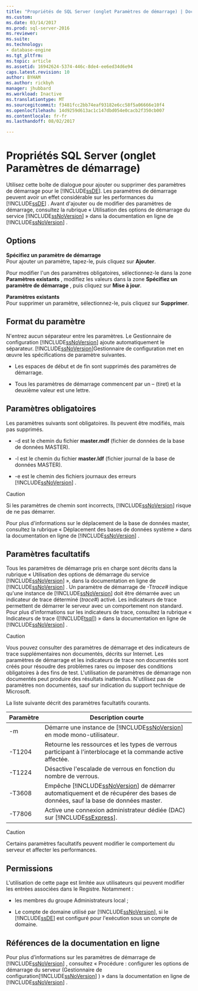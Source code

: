 ```yaml
---
title: "Propriétés de SQL Server (onglet Paramètres de démarrage) | Documents Microsoft"
ms.custom: 
ms.date: 03/14/2017
ms.prod: sql-server-2016
ms.reviewer: 
ms.suite: 
ms.technology:
- database-engine
ms.tgt_pltfrm: 
ms.topic: article
ms.assetid: 16942624-5374-446c-8de4-ee6ed34d6e94
caps.latest.revision: 10
author: BYHAM
ms.author: rickbyh
manager: jhubbard
ms.workload: Inactive
ms.translationtype: MT
ms.sourcegitcommit: f3481fcc2bb74eaf93182e6cc58f5a06666e10f4
ms.openlocfilehash: 14d9259d613ac1c147dbd054e0cacb2f350cb007
ms.contentlocale: fr-fr
ms.lasthandoff: 08/02/2017

---
```

# <a name="sql-server-properties-startup-parameters-tab"></a>Propriétés SQL Server (onglet Paramètres de démarrage)
  Utilisez cette boîte de dialogue pour ajouter ou supprimer des paramètres de démarrage pour le [!INCLUDE[ssDE](../../includes/ssde-md.md)]. Les paramètres de démarrage peuvent avoir un effet considérable sur les performances du [!INCLUDE[ssDE](../../includes/ssde-md.md)] . Avant d'ajouter ou de modifier des paramètres de démarrage, consultez la rubrique « Utilisation des options de démarrage du service [!INCLUDE[ssNoVersion](../../includes/ssnoversion-md.md)] » dans la documentation en ligne de [!INCLUDE[ssNoVersion](../../includes/ssnoversion-md.md)] .  
  
## <a name="options"></a>Options  
 **Spécifiez un paramètre de démarrage**  
 Pour ajouter un paramètre, tapez-le, puis cliquez sur **Ajouter**.  
  
 Pour modifier l'un des paramètres obligatoires, sélectionnez-le dans la zone **Paramètres existants** , modifiez les valeurs dans la zone **Spécifiez un paramètre de démarrage** , puis cliquez sur **Mise à jour**.  
  
 **Paramètres existants**  
 Pour supprimer un paramètre, sélectionnez-le, puis cliquez sur **Supprimer**.  
  
## <a name="parameter-format"></a>Format du paramètre  
 N'entrez aucun séparateur entre les paramètres. Le Gestionnaire de configuration [!INCLUDE[ssNoVersion](../../includes/ssnoversion-md.md)] ajoute automatiquement le séparateur. [!INCLUDE[ssNoVersion](../../includes/ssnoversion-md.md)]Gestionnaire de configuration met en œuvre les spécifications de paramètre suivantes.  
  
-   Les espaces de début et de fin sont supprimés des paramètres de démarrage.  
  
-   Tous les paramètres de démarrage commencent par un – (tiret) et la deuxième valeur est une lettre.  
  
## <a name="required-parameters"></a>Paramètres obligatoires  
 Les paramètres suivants sont obligatoires. Ils peuvent être modifiés, mais pas supprimés.  
  
-   -d est le chemin du fichier **master.mdf** (fichier de données de la base de données MASTER).  
  
-   -l est le chemin du fichier **master.ldf** (fichier journal de la base de données MASTER).  
  
-   -e est le chemin des fichiers journaux des erreurs [!INCLUDE[ssNoVersion](../../includes/ssnoversion-md.md)] .  
  
> [!CAUTION]  
>  Si les paramètres de chemin sont incorrects, [!INCLUDE[ssNoVersion](../../includes/ssnoversion-md.md)] risque de ne pas démarrer.  
  
 Pour plus d'informations sur le déplacement de la base de données master, consultez la rubrique « Déplacement des bases de données système » dans la documentation en ligne de [!INCLUDE[ssNoVersion](../../includes/ssnoversion-md.md)] .  
  
## <a name="optional-parameters"></a>Paramètres facultatifs  
 Tous les paramètres de démarrage pris en charge sont décrits dans la rubrique « Utilisation des options de démarrage du service [!INCLUDE[ssNoVersion](../../includes/ssnoversion-md.md)] », dans la documentation en ligne de [!INCLUDE[ssNoVersion](../../includes/ssnoversion-md.md)] . Un paramètre de démarrage de -T*trace#* indique qu'une instance de [!INCLUDE[ssNoVersion](../../includes/ssnoversion-md.md)] doit être démarrée avec un indicateur de trace déterminé (*trace#*) activé. Les indicateurs de trace permettent de démarrer le serveur avec un comportement non standard. Pour plus d’informations sur les indicateurs de trace, consultez la rubrique « Indicateurs de trace ([!INCLUDE[tsql](../../includes/tsql-md.md)]) » dans la documentation en ligne de [!INCLUDE[ssNoVersion](../../includes/ssnoversion-md.md)] .  
  
> [!CAUTION]  
>  Vous pouvez consulter des paramètres de démarrage et des indicateurs de trace supplémentaires non documentés, décrits sur Internet. Les paramètres de démarrage et les indicateurs de trace non documentés sont créés pour résoudre des problèmes rares ou imposer des conditions obligatoires à des fins de test. L'utilisation de paramètres de démarrage non documentés peut produire des résultats inattendus. N'utilisez pas de paramètres non documentés, sauf sur indication du support technique de Microsoft.  
  
 La liste suivante décrit des paramètres facultatifs courants.  
  
|Paramètre|Description courte|  
|---------------|-----------------------|  
|-m|Démarre une instance de [!INCLUDE[ssNoVersion](../../includes/ssnoversion-md.md)] en mode mono-utilisateur.|  
|-T1204|Retourne les ressources et les types de verrous participant à l'interblocage et la commande active affectée.|  
|-T1224|Désactive l'escalade de verrous en fonction du nombre de verrous.|  
|-T3608|Empêche [!INCLUDE[ssNoVersion](../../includes/ssnoversion-md.md)] de démarrer automatiquement et de récupérer des bases de données, sauf la base de données master.|  
|-T7806|Active une connexion administrateur dédiée (DAC) sur [!INCLUDE[ssExpress](../../includes/ssexpress-md.md)].|  
  
> [!CAUTION]  
>  Certains paramètres facultatifs peuvent modifier le comportement du serveur et affecter les performances.  
  
## <a name="permissions"></a>Permissions  
 L'utilisation de cette page est limitée aux utilisateurs qui peuvent modifier les entrées associées dans le Registre. Notamment :  
  
-   les membres du groupe Administrateurs local ;  
  
-   Le compte de domaine utilisé par [!INCLUDE[ssNoVersion](../../includes/ssnoversion-md.md)], si le [!INCLUDE[ssDE](../../includes/ssde-md.md)] est configuré pour l'exécution sous un compte de domaine.  
  
## <a name="books-online-references"></a>Références de la documentation en ligne  
 Pour plus d’informations sur les paramètres de démarrage de [!INCLUDE[ssNoVersion](../../includes/ssnoversion-md.md)] , consultez « Procédure : configurer les options de démarrage du serveur (Gestionnaire de configuration[!INCLUDE[ssNoVersion](../../includes/ssnoversion-md.md)] ) » dans la documentation en ligne de [!INCLUDE[ssNoVersion](../../includes/ssnoversion-md.md)] .  
  
  

